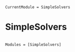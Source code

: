 ```@meta
CurrentModule = SimpleSolvers
```

# SimpleSolvers

```@index
```

```@autodocs
Modules = [SimpleSolvers]
```
